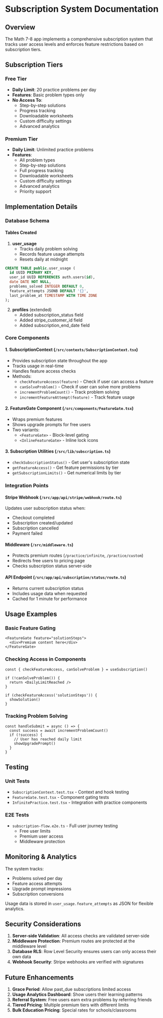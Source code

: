 # Subscription System Documentation

## Overview

The Math 7-8 app implements a comprehensive subscription system that tracks user access levels and enforces feature restrictions based on subscription tiers.

## Subscription Tiers

### Free Tier
- **Daily Limit**: 20 practice problems per day
- **Features**: Basic problem types only
- **No Access To**: 
  - Step-by-step solutions
  - Progress tracking
  - Downloadable worksheets
  - Custom difficulty settings
  - Advanced analytics

### Premium Tier
- **Daily Limit**: Unlimited practice problems
- **Features**: 
  - All problem types
  - Step-by-step solutions
  - Full progress tracking
  - Downloadable worksheets
  - Custom difficulty settings
  - Advanced analytics
  - Priority support


## Implementation Details

### Database Schema

#### Tables Created

1. **user_usage**
   - Tracks daily problem solving
   - Records feature usage attempts
   - Resets daily at midnight

```sql
CREATE TABLE public.user_usage (
  id UUID PRIMARY KEY,
  user_id UUID REFERENCES auth.users(id),
  date DATE NOT NULL,
  problems_solved INTEGER DEFAULT 0,
  feature_attempts JSONB DEFAULT '{}',
  last_problem_at TIMESTAMP WITH TIME ZONE
);
```

2. **profiles** (extended)
   - Added subscription_status field
   - Added stripe_customer_id field
   - Added subscription_end_date field

### Core Components

#### 1. SubscriptionContext (`/src/contexts/SubscriptionContext.tsx`)
- Provides subscription state throughout the app
- Tracks usage in real-time
- Handles feature access checks
- Methods:
  - `checkFeatureAccess(feature)` - Check if user can access a feature
  - `canSolveProblem()` - Check if user can solve more problems
  - `incrementProblemCount()` - Track problem solving
  - `incrementFeatureAttempt(feature)` - Track feature usage

#### 2. FeatureGate Component (`/src/components/FeatureGate.tsx`)
- Wraps premium features
- Shows upgrade prompts for free users
- Two variants:
  - `<FeatureGate>` - Block-level gating
  - `<InlineFeatureGate>` - Inline lock icons

#### 3. Subscription Utilities (`/src/lib/subscription.ts`)
- `checkSubscriptionStatus()` - Get user's subscription state
- `getFeatureAccess()` - Get feature permissions by tier
- `getSubscriptionLimits()` - Get numerical limits by tier

### Integration Points

#### Stripe Webhook (`/src/app/api/stripe/webhook/route.ts`)
Updates user subscription status when:
- Checkout completed
- Subscription created/updated
- Subscription cancelled
- Payment failed

#### Middleware (`/src/middleware.ts`)
- Protects premium routes (`/practice/infinite`, `/practice/custom`)
- Redirects free users to pricing page
- Checks subscription status server-side

#### API Endpoint (`/src/app/api/subscription/status/route.ts`)
- Returns current subscription status
- Includes usage data when requested
- Cached for 1 minute for performance

## Usage Examples

### Basic Feature Gating

```tsx
<FeatureGate feature="solutionSteps">
  <div>Premium content here</div>
</FeatureGate>
```

### Checking Access in Components

```tsx
const { checkFeatureAccess, canSolveProblem } = useSubscription()

if (!canSolveProblem()) {
  return <DailyLimitReached />
}

if (checkFeatureAccess('solutionSteps')) {
  showSolution()
}
```

### Tracking Problem Solving

```tsx
const handleSubmit = async () => {
  const success = await incrementProblemCount()
  if (!success) {
    // User has reached daily limit
    showUpgradePrompt()
  }
}
```

## Testing

### Unit Tests
- `SubscriptionContext.test.tsx` - Context and hook testing
- `FeatureGate.test.tsx` - Component gating tests
- `InfinitePractice.test.tsx` - Integration with practice components

### E2E Tests
- `subscription-flow.e2e.ts` - Full user journey testing
  - Free user limits
  - Premium user access
  - Middleware protection

## Monitoring & Analytics

The system tracks:
- Problems solved per day
- Feature access attempts
- Upgrade prompt impressions
- Subscription conversions

Usage data is stored in `user_usage.feature_attempts` as JSON for flexible analytics.

## Security Considerations

1. **Server-side Validation**: All access checks are validated server-side
2. **Middleware Protection**: Premium routes are protected at the middleware level
3. **Database RLS**: Row Level Security ensures users can only access their own data
4. **Webhook Security**: Stripe webhooks are verified with signatures

## Future Enhancements

1. **Grace Period**: Allow past_due subscriptions limited access
2. **Usage Analytics Dashboard**: Show users their learning patterns
3. **Referral System**: Free users earn extra problems by referring friends
4. **Tiered Pricing**: Multiple premium tiers with different limits
5. **Bulk Education Pricing**: Special rates for schools/classrooms